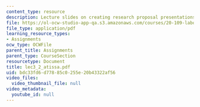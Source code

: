 ```yaml
---
content_type: resource
description: Lecture slides on creating research proposal presentations.
file: https://ol-ocw-studio-app-qa.s3.amazonaws.com/courses/20-109-laboratory-fundamentals-in-biological-engineering-fall-2007/bdc33fd6d77885c0255e20b43322af56_lec3_2_atissa.pdf
file_type: application/pdf
learning_resource_types:
- Assignments
ocw_type: OCWFile
parent_title: Assignments
parent_type: CourseSection
resourcetype: Document
title: lec3_2_atissa.pdf
uid: bdc33fd6-d778-85c0-255e-20b43322af56
video_files:
  video_thumbnail_file: null
video_metadata:
  youtube_id: null
---
```

